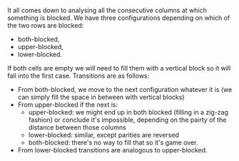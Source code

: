 It all comes down to analysing all the consecutive columns at which something is blocked.  We have three configurations depending on which of the two rows are blocked:

- both-blocked,
- upper-blocked,
- lower-blocked.

If both cells are empty we will need to fill them with a vertical block so it will fall into the first case.  Transitions are as follows:

- From both-blocked, we move to the next configuration whatever it is (we can simply fill the space in between with vertical blocks)
- From upper-blocked if the next is:
  * upper-blocked: we might end up in both blocked (filling in a zig-zag fashion) or conclude it's impossible, depending on the pairty of the distance between those columns
  * lower-blocked: similar, except parities are reversed
  * both-blocked: there's no way to fill that so it's game over.
- From lower-blocked transitions are analogous to upper-blocked.
